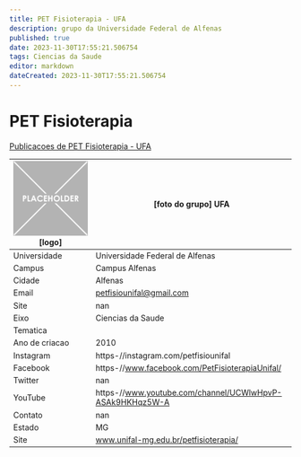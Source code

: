 ```yaml
---
title: PET Fisioterapia - UFA
description: grupo da Universidade Federal de Alfenas
published: true
date: 2023-11-30T17:55:21.506754
tags: Ciencias da Saude
editor: markdown
dateCreated: 2023-11-30T17:55:21.506754
---
```


# PET Fisioterapia

[Publicacoes de PET Fisioterapia - UFA](/atividade/8PETFisioterapiaUFA/feed.md)

| ![placeholder.png](/placeholder.png) [logo] | [foto do grupo] UFA         |
| ------------------------------------------- | ------------------------------------------------- |
| Universidade                                | Universidade Federal de Alfenas      |
| Campus                                      | Campus Alfenas            |
| Cidade                                      | Alfenas             |
| Email                                       | petfisiounifal@gmail.com             |
| Site                                        | nan              |
| Eixo                                        | Ciencias da Saude              |
| Tematica                                    |           |
| Ano de criacao                              | 2010        |
| Instagram                                   | https-//instagram.com/petfisiounifal         |
| Facebook                                    | https-//www.facebook.com/PetFisioterapiaUnifal/          |
| Twitter                                     | nan           |
| YouTube                                     | https-//www.youtube.com/channel/UCWlwHpvP-ASAk9HKHqz5W-A           |
| Contato                                     | nan         |
| Estado                                      |  MG            |
| Site                                        | www.unifal-mg.edu.br/petfisioterapia/ |
